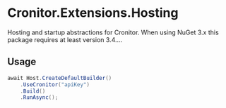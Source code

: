 ﻿# Cronitor.Extensions.Hosting
Hosting and startup abstractions for Cronitor. When using NuGet 3.x this package requires at least version 3.4....

## Usage
```c#
await Host.CreateDefaultBuilder()
    .UseCronitor("apiKey")
    .Build()
    .RunAsync();
```
